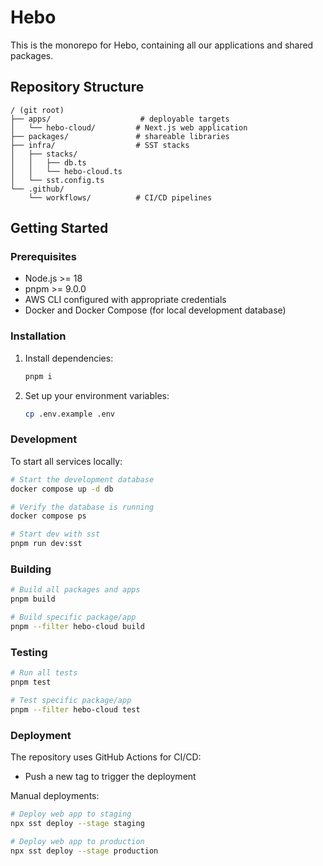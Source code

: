 # Hebo

This is the monorepo for Hebo, containing all our applications and shared packages.

## Repository Structure

```
/ (git root)
├── apps/                    # deployable targets
│   └── hebo-cloud/         # Next.js web application
├── packages/               # shareable libraries
├── infra/                  # SST stacks
│   ├── stacks/
│   │   ├── db.ts
│   │   └── hebo-cloud.ts
│   └── sst.config.ts
└── .github/
    └── workflows/          # CI/CD pipelines
```

## Getting Started

### Prerequisites

- Node.js >= 18
- pnpm >= 9.0.0
- AWS CLI configured with appropriate credentials
- Docker and Docker Compose (for local development database)

### Installation

1. Install dependencies:
   ```bash
   pnpm i
   ```

2. Set up your environment variables:
   ```bash
   cp .env.example .env
   ```

### Development

To start all services locally:

```bash
# Start the development database
docker compose up -d db

# Verify the database is running
docker compose ps
```

```bash
# Start dev with sst
pnpm run dev:sst
```

### Building

```bash
# Build all packages and apps
pnpm build

# Build specific package/app
pnpm --filter hebo-cloud build
```

### Testing

```bash
# Run all tests
pnpm test

# Test specific package/app
pnpm --filter hebo-cloud test
```

### Deployment

The repository uses GitHub Actions for CI/CD:

- Push a new tag to trigger the deployment

Manual deployments:

```bash
# Deploy web app to staging
npx sst deploy --stage staging

# Deploy web app to production
npx sst deploy --stage production
```
